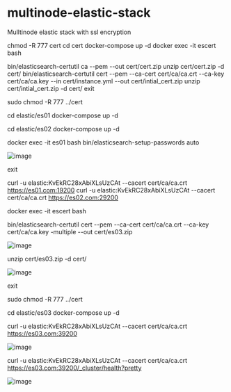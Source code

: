 # multinode-elastic-stack
Mulltinode elastic stack with ssl encryption

chmod -R 777 cert 
cd cert 
docker-compose up -d 
docker exec -it escert bash

bin/elasticsearch-certutil ca --pem --out cert/cert.zip
unzip cert/cert.zip -d cert/
bin/elasticsearch-certutil cert  --pem --ca-cert cert/ca/ca.crt --ca-key cert/ca/ca.key --in cert/instance.yml --out cert/intial_cert.zip
unzip cert/intial_cert.zip -d cert/
exit

sudo chmod -R 777 ../cert 

cd elastic/es01
docker-compose up -d

cd elastic/es02
docker-compose up -d

docker exec -it es01 bash
bin/elasticsearch-setup-passwords auto

![image](https://user-images.githubusercontent.com/95764498/212750752-eb5fa0d8-a80d-46f4-9835-273aa7deac34.png)

 
exit

curl -u elastic:KvEkRC28xAbiXLsUzCAt --cacert cert/ca/ca.crt  https://es01.com:19200
curl -u elastic:KvEkRC28xAbiXLsUzCAt --cacert cert/ca/ca.crt  https://es02.com:29200

docker exec -it escert bash

bin/elasticsearch-certutil cert --pem --ca-cert cert/ca/ca.crt --ca-key cert/ca/ca.key -multiple --out cert/es03.zip

![image](https://user-images.githubusercontent.com/95764498/212749985-4df69bab-f8aa-4e8d-9aed-d0a3f56882b4.png)

unzip cert/es03.zip -d cert/

![image](https://user-images.githubusercontent.com/95764498/212750025-49602641-8bc6-4f92-9fc8-b755fa3df95e.png)

 
exit

sudo chmod -R 777 ../cert

cd elastic/es03
docker-compose up -d

curl -u elastic:KvEkRC28xAbiXLsUzCAt --cacert cert/ca/ca.crt  https://es03.com:39200

![image](https://user-images.githubusercontent.com/95764498/212750073-dd30ddb9-0f43-4760-81e0-99df2202f781.png)

curl -u elastic:KvEkRC28xAbiXLsUzCAt --cacert cert/ca/ca.crt  https://es03.com:39200/_cluster/health?pretty
 
![image](https://user-images.githubusercontent.com/95764498/212750093-cf71a01c-48f9-4462-bf68-8230bf6494e3.png)













